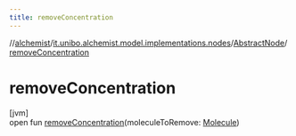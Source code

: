 ```yaml
---
title: removeConcentration
---
```

//[alchemist](../../../index.html)/[it.unibo.alchemist.model.implementations.nodes](../index.html)/[AbstractNode](index.html)/[removeConcentration](remove-concentration.html)



# removeConcentration



[jvm]\
open fun [removeConcentration](remove-concentration.html)(moleculeToRemove: [Molecule](../../it.unibo.alchemist.model.interfaces/-molecule/index.html))




